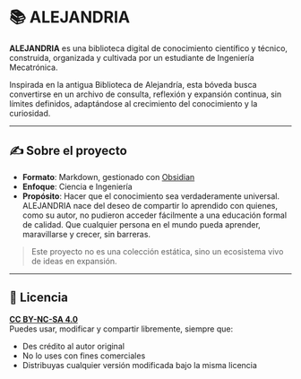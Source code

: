 # 📚 ALEJANDRIA

**ALEJANDRIA** es una biblioteca digital de conocimiento científico y técnico, construida, organizada y cultivada por un estudiante de Ingeniería Mecatrónica.

Inspirada en la antigua Biblioteca de Alejandría, esta bóveda busca convertirse en un archivo de consulta, reflexión y expansión continua, sin límites definidos, adaptándose al crecimiento del conocimiento y la curiosidad.

---

## ✍️ Sobre el proyecto

- **Formato**: Markdown, gestionado con [Obsidian](https://obsidian.md)
- **Enfoque**: Ciencia e Ingeniería
- **Propósito**: Hacer que el conocimiento sea verdaderamente universal. ALEJANDRIA nace del deseo de compartir lo aprendido con quienes, como su autor, no pudieron acceder fácilmente a una educación formal de calidad. Que cualquier persona en el mundo pueda aprender, maravillarse y crecer, sin barreras.

> Este proyecto no es una colección estática, sino un ecosistema vivo de ideas en expansión.

---

## 📄 Licencia

**[CC BY-NC-SA 4.0](https://creativecommons.org/licenses/by-nc-sa/4.0/)**  
Puedes usar, modificar y compartir libremente, siempre que:

- Des crédito al autor original  
- No lo uses con fines comerciales  
- Distribuyas cualquier versión modificada bajo la misma licencia
